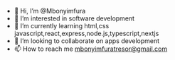 - 👋 Hi, I’m @Mbonyimfura
- 👀 I’m interested in software development
- 🌱 I’m currently learning html,css javascript,react,express,node.js,typescript,nextjs
- 💞️ I’m looking to collaborate on apps development
- 📫 How to reach me mbonyimfuratresor@gmail.com

<!---
Mbonyimfura/Mbonyimfura is a ✨ special ✨ repository because its `README.md` (this file) appears on your GitHub profile.
You can click the Preview link to take a look at your changes.
--->
